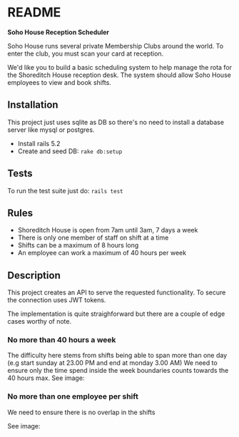 # README

**Soho House Reception Scheduler**

Soho House runs several private Membership Clubs around the world. To enter the club, you must scan your card at reception.

We'd like you to build a basic scheduling system to help manage the rota for the Shoreditch House reception desk. The system should allow Soho House employees to view and book shifts.

## Installation

This project just uses sqlite as DB so there's no need to install a database server like mysql or postgres.

* Install rails 5.2
* Create and seed DB: `rake db:setup`

## Tests

To run the test suite just do: `rails test`

## Rules
- Shoreditch House is open from 7am until 3am, 7 days a week
- There is only one member of staff on shift at a time
- Shifts can be a maximum of 8 hours long
- An employee can work a maximum of 40 hours per week

## Description

This project creates an API to serve the requested functionality.
To secure the connection uses JWT tokens.

The implementation is quite straighforward but there are a couple of edge cases worthy of note.

### No more than 40 hours a week

The difficulty here stems from shifts being able to span more than one day (e.g start sunday at 23.00 PM and end at monday 3.00 AM)
We need to ensure only the time spend inside the week boundaries counts towards the 40 hours max.
See image:

### No more than one employee per shift

We need to ensure there is no overlap in the shifts

See image:
